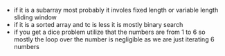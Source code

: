 - if it is a subarray most probably it involes fixed length or variable length sliding window
- if it is a sorted array and tc is less it is mostly binary search
- if you get a dice problem utilize that the numbers are from 1 to 6 so mostly the loop over the number is negligible as we are just iterating 6 numbers